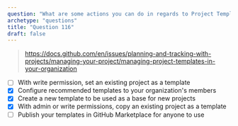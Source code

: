 ```yaml
---
question: "What are some actions you can do in regards to Project Templates in your organization? (Choose three.)"
archetype: "questions"
title: "Question 116"
draft: false
---
```



> https://docs.github.com/en/issues/planning-and-tracking-with-projects/managing-your-project/managing-project-templates-in-your-organization
- [ ] With write permission, set an existing project as a template
- [x] Configure recommended templates to your organization's members
- [x] Create a new template to be used as a base for new projects
- [x] With admin or write permissions, copy an existing project as a template
- [ ] Publish your templates in GitHub Marketplace for anyone to use